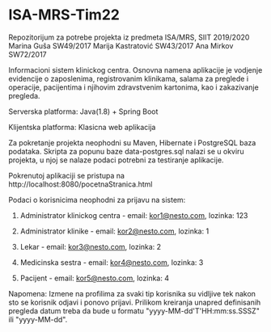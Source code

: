 # ISA-MRS-Tim22
Repozitorijum za potrebe projekta iz predmeta ISA/MRS, SIIT 2019/2020
Marina Guša SW49/2017
Marija Kastratović SW43/2017
Ana Mirkov SW72/2017

Informacioni sistem klinickog centra. Osnovna namena aplikacije je vodjenje evidencije
o zaposlenima, registrovanim klinikama, salama za preglede i operacije,
pacijentima i njihovim zdravstvenim kartonima, kao i zakazivanje pregleda.


Serverska platforma: Java(1.8) + Spring Boot

Klijentska platforma: Klasicna web aplikacija

Za pokretanje projekta neophodni su Maven, Hibernate i PostgreSQL baza podataka.
Skripta za popunu baze data-postgres.sql nalazi se u okviru projekta, u njoj se nalaze podaci potrebni za testiranje aplikacije.

Pokrenutoj aplikaciji se pristupa na  http://localhost:8080/pocetnaStranica.html

Podaci o korisnicima neophodni za prijavu na sistem:


1. Administrator klinickog centra - email: kor1@nesto.com, lozinka: 123

2. Administrator klinike - email: kor2@nesto.com, lozinka: 1

3. Lekar - email: kor3@nesto.com, lozinka: 2

4. Medicinska sestra - email: kor4@nesto.com, lozinka: 3

5. Pacijent - email: kor5@nesto.com, lozinka: 4

Napomena: Izmene na profilima za svaki tip korisnika su vidljive tek nakon sto se korisnik odjavi i ponovo prijavi. 
Prilikom kreiranja unapred definisanih pregleda datum treba da bude u formatu "yyyy-MM-dd'T'HH:mm:ss.SSSZ" ili  "yyyy-MM-dd".
